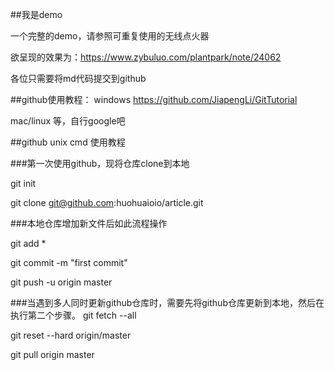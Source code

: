 ##我是demo

一个完整的demo，请参照可重复使用的无线点火器

欲呈现的效果为：https://www.zybuluo.com/plantpark/note/24062

各位只需要将md代码提交到github

##github使用教程：
windows https://github.com/JiapengLi/GitTutorial 

mac/linux 等，自行google吧

##github unix cmd 使用教程

###第一次使用github，现将仓库clone到本地

git init 

git clone git@github.com:huohuaioio/article.git

###本地仓库增加新文件后如此流程操作

git add *

git commit -m "first commit"

git push -u origin master

###当遇到多人同时更新github仓库时，需要先将github仓库更新到本地，然后在执行第二个步骤。
git fetch --all

git reset --hard origin/master

git pull origin master